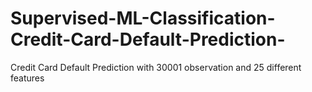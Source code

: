 # Supervised-ML-Classification-Credit-Card-Default-Prediction-
Credit Card Default Prediction with 30001 observation and 25 different features
